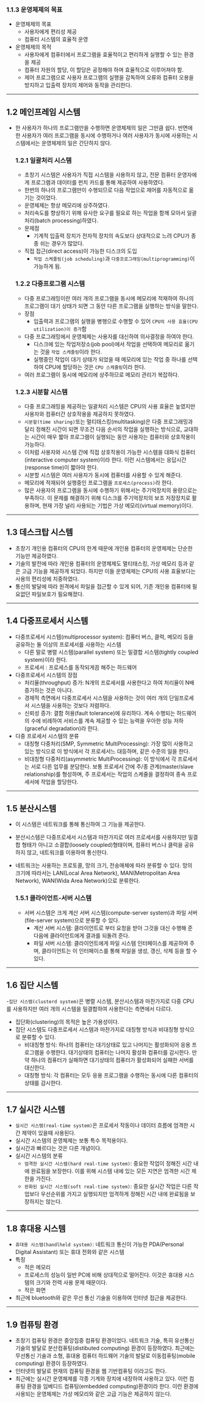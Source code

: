 
### 1.1.3 운영체제의 목표
- 운영체제의 목표
    - 사용자에게 편리성 제공
    - 컴퓨터 시스템의 효율적 운영
- 운영체제의 목적
    - 사용자에게 컴퓨터에서 프로그램을 효율적이고 편리하게 실행할 수 있는 환경을 제공
    - 컴퓨터 자원의 할당, 이 할당은 공정해야 하며 효율적으로 이루어져야 함.
    - 제어 프로그램으로 사용자 프로그램의 실행을 감독하여 오류와 컴퓨터 오용을 방지하고 입출력 장치의 제어와 동작을 관리한다.

------------
## 1.2 메인프레임 시스템
- 한 사용자가 하나의 프로그램만을 수행하면 운영체제의 일은 그만큼 쉽다. 반면에 한 사용자가 여러 프로그램을 동시에 수행하거나 여러 사용자가 동시에 사용하는 시스템에서는 운영체제의 일은 간단하지 않다.

    ### 1.2.1 일괄처리 시스템
    - 초창기 시스템은 사용자가 직접 시스템을 사용하지 않고, 전문 컴퓨터 운영자에게 프로그램과 데이터를 펀치 카드를 통해 제공하여 사용하였다.
    - 한번의 하나의 프로그램만이 수행되므로 다음 작업으로 제어를 자동적으로 옮기는 것이었다.
    - 운영체제는 항상 메모리에 상주하였다.
    - 처리속도를 향상하기 위해 유사한 요구를 필요로 하는 작업을 함께 모아서 일괄처리(batch processing)하였다.
    - 문제점
        - 기계적 입출력 장치가 전자적 장치의 속도보다 상대적으로 느려 CPU가 종종 쉬는 경우가 많았다.
    - 직접 접근(direct access)이 가능한 디스크의 도입
        - `작업 스케줄링(job scheduling)`과 `다중프로그래밍(multiprogramming)`이 가능하게 됨.

    ### 1.2.2 다중프로그램 시스템
    - 다중 프로그래밍이란 여러 개의 프로그램을 동시에 메모리에 적재하여 하나의 프로그램이 대기 상태가 되면 그 동안 다른 프로그램을 실행하는 방식을 말한다.
    - 장점
        - 입출력과 프로그램의 실행을 병행으로 수행할 수 있어 `CPU의 사용 효율(CPU utilization)이 증가`함
    - 다중 프로그래밍에서 운영체제는 사용자를 대신하여 의사결정을 하여야 한다.
        - 디스크에 있는 작업저장소(job pool)에서 작업을 선택하여 메모리로 옮기는 것을 `작업 스케줄링`이라 한다.
        - 실행중인 작업이 대기 상태가 되었을 때 메모리에 있는 작업 중 하나를 선택하여 CPU에 할당하는 것은 `CPU 스케쥴링`이라 한다.
    - 여러 프로그램이 동시에 메모리에 상주하므로 메모리 관리가 복잡하다.

    ### 1.2.3 시분할 시스템
    - 다중 프로그래밍을 제공하는 일괄처리 시스템은 CPU의 사용 효율은 높였지만 사용자와 컴퓨터간 상호작용을 제공하지 못하였다.
    - `시분할(time sharing)`또는 멀티태스킹(multitasking)은 다중 프로그래밍과 달리 정해진 시간이 되면 무조건 다음 순서의 작업을 실행하는 방식으로, 교대하는 시간이 매우 짧아 프로그램이 실행되는 동안 사용자는 컴퓨터와 상호작용이 가능하다.
    - 이처럼 사용자와 시스템 간에 직접 상호작용이 가능한 시스템을 대화식 컴퓨터(interactive computer system)이라 한다. 이런 시스템에서는 응답시간(response time)이 짧아야 한다.
    - 시분할 시스템은 여러 사용자가 동시에 컴퓨터를 사용할 수 있게 해준다.
    - 메모리에 적재되어 실행중인 프로그램을 `프로세스(process)`라 한다.
    - 많은 사용자의 프로그램을 동시에 수행하기 위해서는 주기억장치의 용량으로는 부족하다. 이 문제를 해결하기 위해 디스크를 주기억장치의 보조 저장장치로 활용하며, 현재 가장 널리 사용되는 기법은 가상 메모리(virtual memory)이다.
---------------------
## 1.3 데스크탑 시스템
- 초창기 개인용 컴퓨터의 CPU의 한계 때문에 개인용 컴퓨터의 운영체제는 단순한 기능만 제공하였다.
- 기술의 발전에 따라 개인용 컴퓨터의 운영체제도 멀티태스킹, 가상 메모리 등과 같은 고급 기능을 제공하게 되었다. 하지만 이들 운영체제는 CPU의 사용 효율보다는 사용의 편리성에 치중하였다.
- 통신의 발달에 따라 원격에서 파일을 접근할 수 있게 되어, 기존 개인용 컴퓨터에 필요없던 파일보호가 필요해졌다.
---------
## 1.4 다중프로세서 시스템
- 다중프로세서 시스템(multiprocessor system): 컴퓨터 버스, 클럭, 메모리 등을 공유하는 둘 이상의 프로세서를 사용하는 시스템
    - 다른 말로 병렬 시스템(parallel system) 또는 밀결합 시스템(tightly coupled system)이라 한다.
    - 프로세서 : 프로세스를 동작되게끔 해주는 하드웨어
- 다중프로세서 시스템의 장점
    - 처리율(throughput) 증가: N개의 프로세서를 사용한다고 하여 처리율이 N배 증가하는 것은 아니다.
    - 경제적 측면에서 다중프로세서 시스템을 사용하는 것이 여러 개의 단일프로세서 시스템을 사용하는 것보다 저렴하다.
    - 신뢰성 증가: 결함 허용(fault tolerance)에 유리하다. 계속 수행되는 하드웨어의 수에 비례하여 서비스를 계속 제공할 수 있는 능력을 우아한 성능 저하(graceful degradation)라 한다.
- 다중 프로세서 시스템의 분류
    - 대칭형 다중처리(SMP, Symmetric MultiProcessing): 가장 많이 사용하고 있는 방식으로 이 방식에서 각 프로세서느 대등하며, 같은 수준의 일을 한다.
    - 비대칭형 다중처리(asymmetric MultiProcessing): 이 방식에서 각 프로세서는 서로 다른 업무를 분담한다. 보통 프로세서 간에 주/종 관계(master/slave relationship)를 형성하며, 주 프로세서는 작업의 스케줄을 결정하여 종속 프로세서에 작업을 할당한다.
---------------
## 1.5 분산시스템
- 이 시스템은 네트워크를 통해 통신하여 그 기능을 제공한다.
- 분산시스템은 다중프로세서 시스템과 마찬가지로 여러 프로세서를 사용하지만 밀결합 형태가 아니고 소결합(loosely coupled)형태이며, 컴퓨터 버스나 클럭을 공유하지 않고, 네트워크를 이용하여 통신한다.
- 네트워크는 사용하는 프로토콜, 망의 크기, 전송매체에 따라 분류할 수 있다. 망의 크기에 따라서는 LAN(Local Area Network), MAN(Metropolitan Area Network), WAN(Wida Area Network)으로 분류한다.

    ### 1.5.1 클라이언트-서버 시스템
    - 서버 시스템은 크게 계산 서버 시스템(compute-server system)과 파일 서버(file-server system)으로 분류할 수 있다.
        - 계산 서버 시스템: 클라이언트로 부터 요청을 받아 그것을 대신 수행해 준 다음에 클라이언트에게 결과를 되돌려 준다.
        - 파일 서버 시스템: 클라이언트에게 파일 시스템 인터페이스를 제공하여 주며, 클라이언트는 이 인터페이스를 통해 파일을 생성, 갱신, 삭제 등을 할 수 있다.

--------------
## 1.6 집단 시스템
-`집단 시스템(clusterd system)`은 병렬 시스템, 분산시스템과 마찬가지로 다중 CPU를 사용하지만 여러 개의 시스템을 밀결합하여 사용한다는 측면에서 다르다.
- 집단화(clustering)의 목적은 높은 가용성이다.
- 집단 시스템도 다중프로세서 시스템과 마찬가지로 대칭형 방식과 비대칭형 방식으로 분류할 수 있다.
    - 비대칭형 방식: 하나의 컴퓨터는 대기상태로 있고 나머지는 활성화되어 응용 프로그램을 수행한다. 대기상태의 컴퓨터는 나머지 활성화 컴퓨터를 감시한다. 만약 하나의 컴퓨터가 실패하면 대기상태의 컴퓨터가 활성화되어 실패한 서버를 대신한다.
    - 대칭형 방식: 각 컴퓨터는 모두 응용 프로그램을 수행하는 동시에 다른 컴퓨터의 상태를 감시한다.

-----------------
## 1.7 실시간 시스템
- `실시간 시스템(real-time system)`은 프로세서 작동이나 데이터 흐름에 엄격한 시간 제약이 있을때 사용된다.
- 실시간 시스템의 운영체제는 보통 특수 목적용이다.
- 실시간과 빠르다는 것은 다른 개념이다.
- 실시간 시스템의 분류
    - `엄격한 실시간 시스템(hard real-time system)`: 중요한 작업이 정해진 시간 내에 완료됨을 보장한다. 이를 위해 시스템 내에 있는 모든 지연은 엄격한 시간 제한을 가진다.
    - `완화된 실시간 시스템(soft real-time system)`: 중요한 실시간 작업은 다른 작업보다 우선순위를 가지고 실행되지만 엄격하게 정해진 시간 내에 완료됨을 보장하지는 않는다.

----------------------------
## 1.8 휴대용 시스템
- `휴대용 시스템(handlheld system)`: 네트워크 통신이 가능한 PDA(Personal Digital Assistant) 또는 휴대 전화와 같은 시스템
- 특징
    - 적은 메모리
    - 프로세스의 성능이 일반 PC에 비해 상대적으로 떨어진다. 이것은 휴대용 시스템의 크기와 전력 사용 문제 때문이다.
    - 작은 화면
- 최근에 bluetooth와 같은 무선 통신 기술을 이용하여 인터넷 접근을 제공한다.

----------------------
## 1.9 컴퓨팅 환경
- 초창기 컴퓨팅 환경은 중앙집중 컴퓨팅 환경이었다. 네트워크 기술, 특히 유선통신 기술의 발달로 분산컴퓨팅(distibuted computing) 환경이 등장하였다. 최근에는 무선통신 기술과 소형, 휴대용 컴퓨터 하드웨어 기술의 발달로 이동컴퓨팅(mobile computing) 환경이 등장하였다.
- 인터넷의 발달로 현재의 컴퓨팅 환경을 웹 기반컴퓨팅 이라고도 한다.
- 최근에는 실시간 운영체제를 각종 기계와 장치에 내장하여 사용하고 있다. 이런 컴퓨팅 환경을 임베디드 컴퓨팅(embedded computing)환경이라 한다. 이런 환경에 사용되는 운영체제는 가상 메모리와 같은 고급 기능은 제공하지 않는다.
